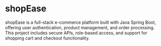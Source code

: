 # shopEase
shopEase is a full-stack e-commerce platform built with Java Spring Boot, offering user authentication, product management, and order processing. This project includes secure APIs, role-based access, and support for shopping cart and checkout functionality.
